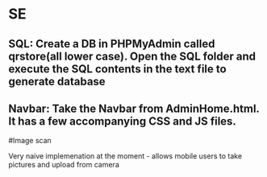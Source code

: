 # SE
## SQL:  Create a DB in PHPMyAdmin called qrstore(all lower case). Open the SQL folder and execute the SQL contents in the text file to generate database

## Navbar:  Take the Navbar from AdminHome.html. It has a few accompanying CSS and JS files.

#Image scan 

Very naive implemenation at the moment - allows mobile users to take pictures and upload from camera
